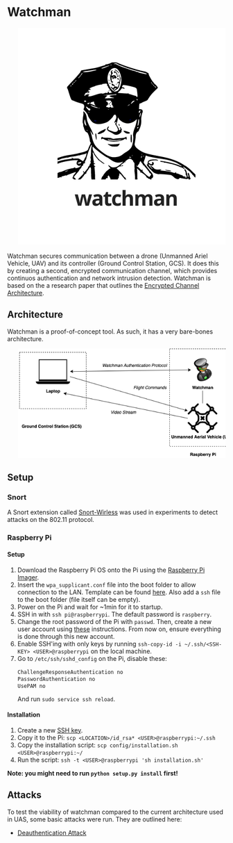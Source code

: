 # Watchman

<pre align="center">
   <img src="img/watchman.png">
</pre>

Watchman secures communication between a drone (Unmanned Ariel Vehicle, UAV) and its controller (Ground Control Station, GCS).
It does this by creating a second, encrypted communication channel, which provides continuos authentication and network intrusion detection.
Watchman is based on the a research paper that outlines the [Encrypted Channel Architecture](https://ieeexplore.ieee.org/document/7926571/).

## Architecture

Watchman is a proof-of-concept tool.
As such, it has a very bare-bones architecture.

<pre align="center">
   <img src="img/architecture.png">
</pre>

## Setup

### Snort

A Snort extension called [Snort-Wirless](https://web.archive.org/web/20140105033335/http://snort-wireless.org/) was used in experiments to detect attacks on the 802.11 protocol.

### Raspberry Pi

#### Setup

1. Download the Raspberry Pi OS onto the Pi using the [Raspberry Pi Imager](https://www.raspberrypi.org/downloads/).
2. Insert the `wpa_supplicant.conf` file into the boot folder to allow connection to the LAN.
   Template can be found [here](https://www.raspberrypi.org/documentation/configuration/wireless/headless.md).
   Also add a `ssh` file to the boot folder (file itself can be empty).
3. Power on the Pi and wait for ~1min for it to startup.
4. SSH in with `ssh pi@raspberrypi`.
   The default password is `raspberry`.
5. Change the root password of the Pi with `passwd`.
   Then, create a new user account using [these](https://www.raspberrypi.org/documentation/configuration/security.md) instructions.
   From now on, ensure everything is done through this new account.
6. Enable SSH'ing with only keys by running `ssh-copy-id -i ~/.ssh/<SSH-KEY> <USER>@raspberrypi` on the local machine.
7. Go to `/etc/ssh/sshd_config` on the Pi, disable these:
   ```
   ChallengeResponseAuthentication no
   PasswordAuthentication no
   UsePAM no
   ```
   And run `sudo service ssh reload`.

#### Installation

1. Create a new [SSH key](https://help.github.com/en/github/authenticating-to-github/generating-a-new-ssh-key-and-adding-it-to-the-ssh-agent#generating-a-new-ssh-key).
2. Copy it to the Pi: `scp <LOCATION>/id_rsa* <USER>@raspberrypi:~/.ssh`
3. Copy the installation script: `scp config/installation.sh <USER>@raspberrypi:~/`
4. Run the script: `ssh -t <USER>@raspberrypi 'sh installation.sh'`

**Note: you might need to run `python setup.py install` first!**

## Attacks

To test the viability of watchman compared to the current architecture used in UAS, some basic attacks were run.
They are outlined here:

- [Deauthentication Attack](attacks/deauthentication.md)
